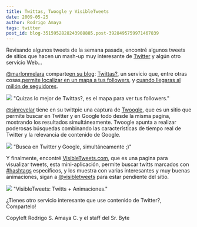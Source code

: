 ```yaml
---
title: Twittas, Twoogle y VisibleTweets
date: 2009-05-25
author: Rodrigo Amaya
tags: twitter
post_id: blog-3515952828243908885.post-3928495759971467839
---
```


Revisando algunos tweets de la semana pasada, encontré algunos tweets de sitios que hacen un mash-up muy interesante de [Twitter](http://www.srbyte.com/2008/09/y-para-qu-te-puede-servir-twitter.html) y algún otro servicio Web...

[@marlonmelara](http://twitter.com/marlonmelara) comparte[en su blog](http://www.entreotrascosas.com/): [Twittas?](http://twittas.com/), un servicio que, entre otras cosas,[permite localizar en un mapa a tus followers](http://twittas.com/mapf/), y
[cuando llegaras al millón de seguidores](http://twittas.com/1million/).

[![](https://1.bp.blogspot.com/_ayvorITawE4/ShhvNh2ocpI/AAAAAAAAB-4/5JRUxhHZLCc/s320/logov1.jpg)](https://1.bp.blogspot.com/_ayvorITawE4/ShhvNh2ocpI/AAAAAAAAB-4/5JRUxhHZLCc/s1600-h/logov1.jpg)
"Quizas lo mejor de
Twittas?, es el mapa para ver tus followers."

[@sinrevelar](http://twitter.com/sinrevelar) tiene en su twittpic
una captura de [Twoogle](http://twoogle.browsys.com/), que es un sitio que permite buscar en Twitter y en Google todo desde la misma pagina, mostrando los resultados simultáneamente. Twoogle apunta a realizar poderosas búsquedas combinando las características de tiempo real de Twitter y la relevancia de contenido de Google.

[![](https://4.bp.blogspot.com/_ayvorITawE4/ShhvN5oS63I/AAAAAAAAB_A/hv5TgCxby0A/s320/8810177-c106d49f796b79d46e0b60271d86d002.4a1816f8-full.png)](https://4.bp.blogspot.com/_ayvorITawE4/ShhvN5oS63I/AAAAAAAAB_A/hv5TgCxby0A/s1600-h/8810177-c106d49f796b79d46e0b60271d86d002.4a1816f8-full.png)
"Busca en Twitter y Google,
simultáneamente ;)"

Y finalmente, encontré [VisibleTweets.com](http://visibletweets.com/), que es una pagina para visualizar tweets, esta mini-aplicación, permite buscar twitts marcados con [#hashtags](http://hashtags.org/) específicos, y los muestra con varias interesantes y muy buenas animaciones, sigan a [@visibletweets](http://twitter.com/visibletweets/) para estar pendiente del sitio.

[![](https://2.bp.blogspot.com/_ayvorITawE4/ShhvNQFW2QI/AAAAAAAAB-w/pVUGF08N_wI/s320/visibletwitts.jpg)](https://2.bp.blogspot.com/_ayvorITawE4/ShhvNQFW2QI/AAAAAAAAB-w/pVUGF08N_wI/s1600-h/visibletwitts.jpg)
"VisibleTweets: Twitts +
Animaciones."

¿Tienes otro servicio interesante que use contenido de Twitter?, Compartelo!

Copyleft Rodrigo S. Amaya C. y el staff del Sr. Byte